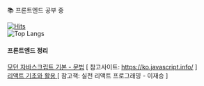 📚 프론트엔드 공부 중

[![Hits](https://hits.seeyoufarm.com/api/count/incr/badge.svg?url=https%3A%2F%2Fgithub.com%2Frosenari&count_bg=%23FFF100&title_bg=%23494949&icon=&icon_color=%23FFFFFF&title=HITS&edge_flat=false)](https://hits.seeyoufarm.com)<br>
![Top Langs](https://github-readme-stats.vercel.app/api/top-langs/?username=rosenari&layout=compact)

#### 프론트엔드 정리

[모던 자바스크립트 기본 - 문법](https://github.com/rosenari/javascriptinfo/tree/main/%ED%8C%8C%ED%8A%B81%EC%A0%95%EB%A6%AC) [ 참고사이트: https://ko.javascript.info/ ]<br>
[리액트 기초와 활용 ](https://github.com/rosenari/reactinfo) [ 참고책: 실전 리액트 프로그래밍 - 이재승 ] 
